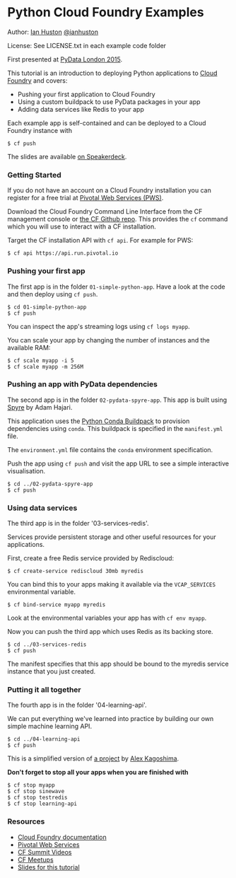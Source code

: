 Python Cloud Foundry Examples
=============================

Author: [Ian Huston](http://ianhuston.net) [@ianhuston](http://twitter.com/ianhuston)

License: See LICENSE.txt in each example code folder

First presented at [PyData London 2015](http://london.pydata.org).

This tutorial is an introduction to deploying Python applications
to [Cloud Foundry](http://cloudfoundry.org) and covers:

* Pushing your first application to Cloud Foundry
* Using a custom buildpack to use PyData packages in your app
* Adding data services like Redis to your app

Each example app is self-contained and can be deployed to a Cloud Foundry
instance with

    $ cf push

The slides are available [on Speakerdeck](https://speakerdeck.com/ihuston/pydata-london-2015-getting-started-with-cloud-foundry-for-data-science).

### Getting Started

If you do not have an account on a Cloud Foundry installation you can
register for a free trial at [Pivotal Web Services (PWS)](http://run.pivotal.io).

Download the Cloud Foundry Command Line Interface from the CF management console
or [the CF Github repo](https://github.com/cloudfoundry/cli).
This provides the `cf` command which you will use to interact with a CF installation.

Target the CF installation API with `cf api`. For example for PWS:

    $ cf api https://api.run.pivotal.io

### Pushing your first app

The first app is in the folder `01-simple-python-app`.
Have a look at the code and then deploy using `cf push`.

    $ cd 01-simple-python-app
    $ cf push

You can inspect the app's streaming logs using `cf logs myapp`.

You can scale your app by changing the number of instances and the available RAM:

    $ cf scale myapp -i 5
    $ cf scale myapp -m 256M

### Pushing an app with PyData dependencies

The second app is in the folder `02-pydata-spyre-app`.
This app is built using [Spyre](https://github.com/adamhajari/spyre) by Adam Hajari.

This application uses the [Python Conda Buildpack](https://github.com/ihuston/python-conda-buildpack)
to provision dependencies using `conda`. This buildpack is specified in the `manifest.yml` file.

The `environment.yml` file contains the `conda` environment specification.

Push the app using `cf push` and visit the app URL to see a simple interactive visualisation.

    $ cd ../02-pydata-spyre-app
    $ cf push

### Using data services

The third app is in the folder '03-services-redis'.

Services provide persistent storage and other useful resources for your applications.

First, create a free Redis service provided by Rediscloud:

    $ cf create-service rediscloud 30mb myredis

You can bind this to your apps making it available via the `VCAP_SERVICES`
environmental variable.

    $ cf bind-service myapp myredis

Look at the environmental variables your app has with `cf env myapp`.

Now you can push the third app which uses Redis as its backing store.

    $ cd ../03-services-redis
    $ cf push

The manifest specifies that this app should be bound to the myredis service instance that you just created.

### Putting it all together

The fourth app is in the folder '04-learning-api'.

We can put everything we've learned into practice by building our own simple
machine learning API.

    $ cd ../04-learning-api
    $ cf push

This is a simplified version of [a project](https://github.com/alexkago/ds-cfpylearning)
by [Alex Kagoshima](http://twitter.com/akagoshima).

**Don't forget to stop all your apps when you are finished with**

    $ cf stop myapp
    $ cf stop sinewave
    $ cf stop testredis
    $ cf stop learning-api

### Resources

* [Cloud Foundry documentation](http://docs.cloudfoundry.org)
* [Pivotal Web Services](http://run.pivotal.io)
* [CF Summit Videos](https://www.youtube.com/playlist?list=PLhuMOCWn4P9g-UMN5nzDiw78zgf5rJ4gR)
* [CF Meetups](http://cloud-foundry.meetup.com)
* [Slides for this tutorial](https://speakerdeck.com/ihuston/pydata-london-2015-getting-started-with-cloud-foundry-for-data-science)
